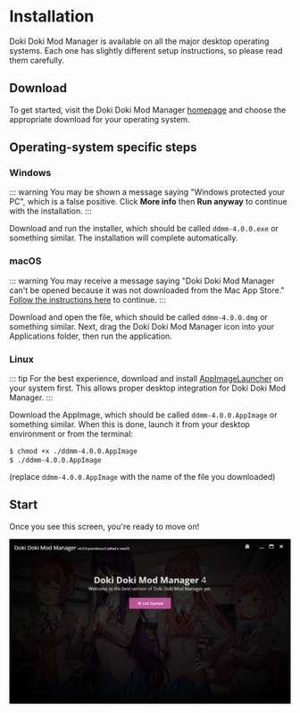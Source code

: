 # Installation

Doki Doki Mod Manager is available on all the major desktop operating systems. Each one has slightly different setup instructions, so please read them carefully.

## Download 
To get started, visit the Doki Doki Mod Manager [homepage](https://doki.space/) and choose the appropriate download for your operating system.

## Operating-system specific steps

### Windows

::: warning
You may be shown a message saying "Windows protected your PC", which is a false positive. Click **More info** then **Run anyway** to continue with the installation.
:::

Download and run the installer, which should be called `ddmm-4.0.0.exe` or something similar. The installation will complete automatically.

### macOS

::: warning
You may receive a message saying "Doki Doki Mod Manager can't be opened because it was not downloaded from the Mac App Store." [Follow the instructions here](https://www.wikihow.com/Install-Software-from-Unsigned-Developers-on-a-Mac) to continue.
:::

Download and open the file, which should be called `ddmm-4.0.0.dmg` or something similar. Next, drag the Doki Doki Mod Manager icon into your Applications folder, then run the application.

### Linux

::: tip
For the best experience, download and install [AppImageLauncher](https://github.com/TheAssassin/AppImageLauncher) on your system first. This allows proper desktop integration for Doki Doki Mod Manager.
:::

Download the AppImage, which should be called `ddmm-4.0.0.AppImage` or something similar. When this is done, launch it from your desktop environment or from the terminal:

    $ chmod +x ./ddmm-4.0.0.AppImage
    $ ./ddmm-4.0.0.AppImage
    
(replace `ddmm-4.0.0.AppImage` with the name of the file you downloaded)

## Start

Once you see this screen, you're ready to move on!

![Doki Doki Mod Manager splash screen](./images/installation-splash.png)
